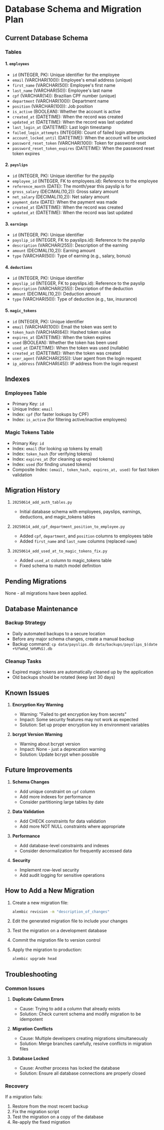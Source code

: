 # Database Schema and Migration Plan

## Current Database Schema

### Tables

#### 1. `employees`
- `id` (INTEGER, PK): Unique identifier for the employee
- `email` (VARCHAR(100)): Employee's email address (unique)
- `first_name` (VARCHAR(50)): Employee's first name
- `last_name` (VARCHAR(50)): Employee's last name
- `cpf` (VARCHAR(14)): Brazilian CPF number (unique)
- `department` (VARCHAR(100)): Department name
- `position` (VARCHAR(100)): Job position
- `is_active` (BOOLEAN): Whether the account is active
- `created_at` (DATETIME): When the record was created
- `updated_at` (DATETIME): When the record was last updated
- `last_login_at` (DATETIME): Last login timestamp
- `failed_login_attempts` (INTEGER): Count of failed login attempts
- `account_locked_until` (DATETIME): When the account will be unlocked
- `password_reset_token` (VARCHAR(100)): Token for password reset
- `password_reset_token_expires` (DATETIME): When the password reset token expires

#### 2. `payslips`
- `id` (INTEGER, PK): Unique identifier for the payslip
- `employee_id` (INTEGER, FK to employees.id): Reference to the employee
- `reference_month` (DATE): The month/year this payslip is for
- `gross_salary` (DECIMAL(10,2)): Gross salary amount
- `net_salary` (DECIMAL(10,2)): Net salary amount
- `payment_date` (DATE): When the payment was made
- `created_at` (DATETIME): When the record was created
- `updated_at` (DATETIME): When the record was last updated

#### 3. `earnings`
- `id` (INTEGER, PK): Unique identifier
- `payslip_id` (INTEGER, FK to payslips.id): Reference to the payslip
- `description` (VARCHAR(255)): Description of the earning
- `amount` (DECIMAL(10,2)): Earning amount
- `type` (VARCHAR(50)): Type of earning (e.g., salary, bonus)

#### 4. `deductions`
- `id` (INTEGER, PK): Unique identifier
- `payslip_id` (INTEGER, FK to payslips.id): Reference to the payslip
- `description` (VARCHAR(255)): Description of the deduction
- `amount` (DECIMAL(10,2)): Deduction amount
- `type` (VARCHAR(50)): Type of deduction (e.g., tax, insurance)

#### 5. `magic_tokens`
- `id` (INTEGER, PK): Unique identifier
- `email` (VARCHAR(100)): Email the token was sent to
- `token_hash` (VARCHAR(64)): Hashed token value
- `expires_at` (DATETIME): When the token expires
- `used` (BOOLEAN): Whether the token has been used
- `used_at` (DATETIME): When the token was used (nullable)
- `created_at` (DATETIME): When the token was created
- `user_agent` (VARCHAR(255)): User agent from the login request
- `ip_address` (VARCHAR(45)): IP address from the login request

## Indexes

### Employees Table
- Primary Key: `id`
- Unique Index: `email`
- Index: `cpf` (for faster lookups by CPF)
- Index: `is_active` (for filtering active/inactive employees)

### Magic Tokens Table
- Primary Key: `id`
- Index: `email` (for looking up tokens by email)
- Index: `token_hash` (for verifying tokens)
- Index: `expires_at` (for cleaning up expired tokens)
- Index: `used` (for finding unused tokens)
- Composite Index: `(email, token_hash, expires_at, used)` for fast token validation

## Migration History

1. `20250614_add_auth_tables.py`
   - Initial database schema with employees, payslips, earnings, deductions, and magic_tokens tables

2. `20250614_add_cpf_department_position_to_employee.py`
   - Added `cpf`, `department`, and `position` columns to employees table
   - Added `first_name` and `last_name` columns (replaced `name`)

3. `20250614_add_used_at_to_magic_tokens_fix.py`
   - Added `used_at` column to magic_tokens table
   - Fixed schema to match model definition

## Pending Migrations

None - all migrations have been applied.

## Database Maintenance

### Backup Strategy
- Daily automated backups to a secure location
- Before any major schema changes, create a manual backup
- Backup command: `cp data/payslips.db data/backups/payslips_$(date +%Y%m%d_%H%M%S).db`

### Cleanup Tasks
- Expired magic tokens are automatically cleaned up by the application
- Old backups should be rotated (keep last 30 days)

## Known Issues

1. **Encryption Key Warning**
   - Warning: "Failed to get encryption key from secrets"
   - Impact: Some security features may not work as expected
   - Solution: Set up proper encryption key in environment variables

2. **bcrypt Version Warning**
   - Warning about bcrypt version
   - Impact: None - just a deprecation warning
   - Solution: Update bcrypt when possible

## Future Improvements

1. **Schema Changes**
   - Add unique constraint on `cpf` column
   - Add more indexes for performance
   - Consider partitioning large tables by date

2. **Data Validation**
   - Add CHECK constraints for data validation
   - Add more NOT NULL constraints where appropriate

3. **Performance**
   - Add database-level constraints and indexes
   - Consider denormalization for frequently accessed data

4. **Security**
   - Implement row-level security
   - Add audit logging for sensitive operations

## How to Add a New Migration

1. Create a new migration file:
   ```bash
   alembic revision -m "description_of_changes"
   ```

2. Edit the generated migration file to include your changes

3. Test the migration on a development database

4. Commit the migration file to version control

5. Apply the migration to production:
   ```bash
   alembic upgrade head
   ```

## Troubleshooting

### Common Issues

1. **Duplicate Column Errors**
   - Cause: Trying to add a column that already exists
   - Solution: Check current schema and modify migration to be idempotent

2. **Migration Conflicts**
   - Cause: Multiple developers creating migrations simultaneously
   - Solution: Merge branches carefully, resolve conflicts in migration files

3. **Database Locked**
   - Cause: Another process has locked the database
   - Solution: Ensure all database connections are properly closed

### Recovery

If a migration fails:
1. Restore from the most recent backup
2. Fix the migration script
3. Test the migration on a copy of the database
4. Re-apply the fixed migration
